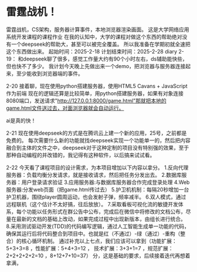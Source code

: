 # 雷霆战机！
雷霆战机，CS架构，服务器计算事件，本地浏览器渲染画面。
这是大学网络应用系统开发课程的课程作业
在我的认知中，大学的课程对做这个东西的帮助绝对没有一个deepseek的帮助大，甚至可以被完全覆盖。
所以我准备在学期初就全速把这个东西做出来。
起始时间：2025-2-18
计划结束时间：2025-2-28
diary
2-19： 
和deepseek聊了很多，感觉工作量大约有90个小时左右，ds辅助能快些，但也快不了多少。
我计划今天晚上先做出来一个demo，把浏览器与服务器连接起来，至少能收到浏览器端的事件。

2-20
接着聊，现在使用python搭建服务器，使用HTML5 Cavans + JavaScript 作为前端
现在的逻辑还算是比较简单，用python搭建服务器，如果有对象连接8080端口，发送请求"http://127.0.0.1:8000/game.html"那就把本地的game.html文件送过去，对面浏览器就会自动运行。

ai是真的快！

2-21
现在使用deepseek的方式是在腾讯云上建一个新的应用，25号，之前都是免费的。
每次需要什么新的功能就找deepseek实现一个功能单一的，然后把内容融合到主体的文件之中，deepseek对于这种定制的项目没有特别强的效果，至于那种自动编程的并改错的，我记得有这种软件，以后搞来试试看。

2-22
  今天看了课程项目的设计需求，为本项目增加以下内容以拿分。
  1.反向代理服务器：负载均衡分发请求，就是接收请求，然后把任务分发出去。
  2.数据库服务器：用户登录请求验证
  3.应用服务器:与数据库服务器合作完成登录处理
  4.Web服务器:分发web页面（把game.html传过去）
  5.护卫机机制：每隔20秒增加一台护卫机器，围绕player圆周运动，也会发射子弹，频率减半。
  6.双人模式，通过远程联机（这个估计不太好搞，往后放放）。
  7.采取看板可视化流的敏捷开发体系，每个功能以任务形式在群公告中公布，完成后在微信中将修改的文档公布，尽量在最新的文档的基础上改动，如果完成过程中出现新版本，由组长进行统合。
  8.采用测试驱动开发(TDD)的代码编写逻辑，通过人工智能生成单一功能的代码，确保其运行后将代码整合到项目中。也就是红（不通过）-绿（通过）-重构（整合）的核心循环机制。
  通过补充以上七点，我们应该可以拿到（功能扩展：5+3+3=8 ，性能扩展：5+4+3=12 ， 技术扩展：3+3+1=7 ，规范扩展：2+2+2+2+2=10 ，8+12+7+10=37） 分，这是基础的要求，后续接着迭代再想着拿满，
